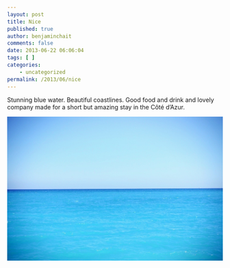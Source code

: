 ```yaml
---
layout: post
title: Nice
published: true
author: benjaminchait
comments: false
date: 2013-06-22 06:06:04
tags: [ ]
categories:
    - uncategorized
permalink: /2013/06/nice
---
```

Stunning blue water. Beautiful coastlines. Good food and drink and lovely company made for a short but amazing stay in the Côté d’Azur.


![Azure][1]

 [1]: /wp-content/uploads/media/img/2013/06-wp/20130629-172856.jpg
